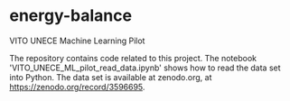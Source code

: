 # energy-balance
VITO UNECE Machine Learning Pilot

The repository contains code related to this project. The notebook 'VITO_UNECE_ML_pilot_read_data.ipynb' shows how to read the data set into Python. The data set is available at zenodo.org, at https://zenodo.org/record/3596695.
